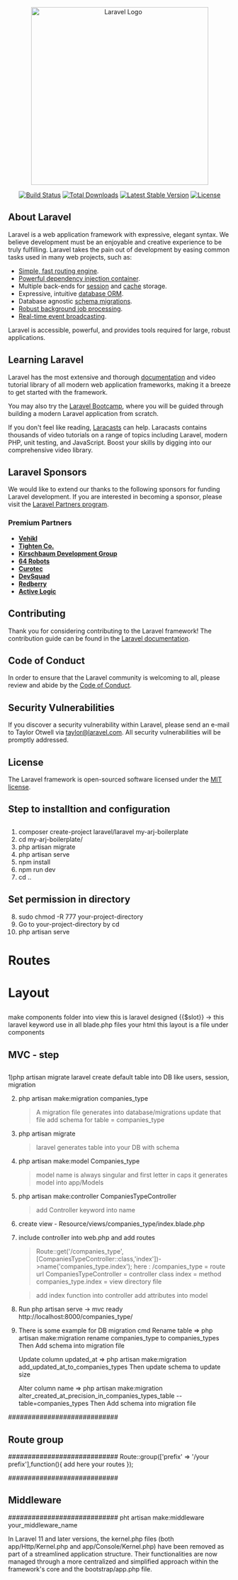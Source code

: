 <p align="center"><a href="https://laravel.com" target="_blank"><img src="https://raw.githubusercontent.com/laravel/art/master/logo-lockup/5%20SVG/2%20CMYK/1%20Full%20Color/laravel-logolockup-cmyk-red.svg" width="400" alt="Laravel Logo"></a></p>

<p align="center">
<a href="https://github.com/laravel/framework/actions"><img src="https://github.com/laravel/framework/workflows/tests/badge.svg" alt="Build Status"></a>
<a href="https://packagist.org/packages/laravel/framework"><img src="https://img.shields.io/packagist/dt/laravel/framework" alt="Total Downloads"></a>
<a href="https://packagist.org/packages/laravel/framework"><img src="https://img.shields.io/packagist/v/laravel/framework" alt="Latest Stable Version"></a>
<a href="https://packagist.org/packages/laravel/framework"><img src="https://img.shields.io/packagist/l/laravel/framework" alt="License"></a>
</p>

## About Laravel

Laravel is a web application framework with expressive, elegant syntax. We believe development must be an enjoyable and creative experience to be truly fulfilling. Laravel takes the pain out of development by easing common tasks used in many web projects, such as:

- [Simple, fast routing engine](https://laravel.com/docs/routing).
- [Powerful dependency injection container](https://laravel.com/docs/container).
- Multiple back-ends for [session](https://laravel.com/docs/session) and [cache](https://laravel.com/docs/cache) storage.
- Expressive, intuitive [database ORM](https://laravel.com/docs/eloquent).
- Database agnostic [schema migrations](https://laravel.com/docs/migrations).
- [Robust background job processing](https://laravel.com/docs/queues).
- [Real-time event broadcasting](https://laravel.com/docs/broadcasting).

Laravel is accessible, powerful, and provides tools required for large, robust applications.

## Learning Laravel

Laravel has the most extensive and thorough [documentation](https://laravel.com/docs) and video tutorial library of all modern web application frameworks, making it a breeze to get started with the framework.

You may also try the [Laravel Bootcamp](https://bootcamp.laravel.com), where you will be guided through building a modern Laravel application from scratch.

If you don't feel like reading, [Laracasts](https://laracasts.com) can help. Laracasts contains thousands of video tutorials on a range of topics including Laravel, modern PHP, unit testing, and JavaScript. Boost your skills by digging into our comprehensive video library.

## Laravel Sponsors

We would like to extend our thanks to the following sponsors for funding Laravel development. If you are interested in becoming a sponsor, please visit the [Laravel Partners program](https://partners.laravel.com).

### Premium Partners

- **[Vehikl](https://vehikl.com)**
- **[Tighten Co.](https://tighten.co)**
- **[Kirschbaum Development Group](https://kirschbaumdevelopment.com)**
- **[64 Robots](https://64robots.com)**
- **[Curotec](https://www.curotec.com/services/technologies/laravel)**
- **[DevSquad](https://devsquad.com/hire-laravel-developers)**
- **[Redberry](https://redberry.international/laravel-development)**
- **[Active Logic](https://activelogic.com)**

## Contributing

Thank you for considering contributing to the Laravel framework! The contribution guide can be found in the [Laravel documentation](https://laravel.com/docs/contributions).

## Code of Conduct

In order to ensure that the Laravel community is welcoming to all, please review and abide by the [Code of Conduct](https://laravel.com/docs/contributions#code-of-conduct).

## Security Vulnerabilities

If you discover a security vulnerability within Laravel, please send an e-mail to Taylor Otwell via [taylor@laravel.com](mailto:taylor@laravel.com). All security vulnerabilities will be promptly addressed.

## License

The Laravel framework is open-sourced software licensed under the [MIT license](https://opensource.org/licenses/MIT).


## ###############################################
## Step to installtion and configuration
## #############################################
1) composer create-project laravel/laravel my-arj-boilerplate
2) cd my-arj-boilerplate/
3) php artisan migrate
4) php artisan serve
5) npm install
6) npm run dev
7) cd .. 
## Set permission in directory 
8) sudo chmod -R 777 your-project-directory
9) Go to your-project-directory by cd 
10) php artisan serve

## #########
# Routes 
## #########

## #########
# Layout
## #########
make components folder into view this is laravel designed
{{$slot}} -> this laravel keyword
use in all blade.php files <x-layout> your html </x-layout>
this layout is a file under components

## #############
## MVC - step
## #############
1)php artisan migrate 
    laravel create default table into DB 
    like users, session, migration 

2) php artisan make:migration companies_type
    >A migration file generates into database/migrations 
    >update that file add schema for table = companies_type

3) php artisan migrate
    > laravel generates table into your DB with schema
    
4) php artisan make:model Companies_type
    > model name is always singular and first letter in caps
    >it generates model into app/Models

5) php artisan make:controller CompaniesTypeController
    > add Controller keyword into name
    
6) create view - Resource/views/companies_type/index.blade.php 

7) include controller into web.php and add routes 
    >Route::get('/companies_type', [CompaniesTypeController::class,'index'])->name('companies_type.index');
    here :         /companies_type = route url
           CompaniesTypeController = controller class
                             index = method 
              companies_type.index = view directory file

    > add index function into controller
    > add attributes into model 

8) Run php artisan serve -> mvc ready http://localhost:8000/companies_type/

9) There is some example for DB migration cmd
    Rename table => php artisan make:migration rename companies_type to companies_types
                    Then  Add schema into migration file

    
    Update column updated_at => php artisan make:migration add_updated_at_to_companies_types
                    Then update schema to update size

    Alter column name => php artisan make:migration alter_created_at_precision_in_companies_types_table --table=companies_types
    Then  Add schema into migration file


############################
## Route group
############################
Route::group(['prefix' => '/your prefix'],function(){
 add here your routes
});

############################
## Middleware
############################
pht artisan make:middleware your_middleware_name

In Laravel 11 and later versions, the kernel.php files (both app/Http/Kernel.php and app/Console/Kernel.php) have been removed as part of a streamlined application structure. Their functionalities are now managed through a more centralized and simplified approach within the framework's core and the bootstrap/app.php file. 